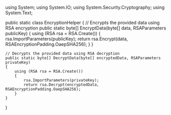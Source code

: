 using System;
using System.IO;
using System.Security.Cryptography;
using System.Text;

public static class EncryptionHelper
{
    // Encrypts the provided data using RSA encryption
    public static byte[] EncryptData(byte[] data, RSAParameters publicKey)
    {
        using (RSA rsa = RSA.Create())
        {
            rsa.ImportParameters(publicKey);
            return rsa.Encrypt(data, RSAEncryptionPadding.OaepSHA256);
        }
    }

    // Decrypts the provided data using RSA decryption
    public static byte[] DecryptData(byte[] encryptedData, RSAParameters privateKey)
    {
        using (RSA rsa = RSA.Create())
        {
            rsa.ImportParameters(privateKey);
            return rsa.Decrypt(encryptedData, RSAEncryptionPadding.OaepSHA256);
        }
    }
}
